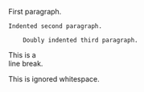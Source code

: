 First paragraph.

    Indented second paragraph.

        Doubly indented third paragraph.

This is a  
line break.

This is     ignored whitespace.
